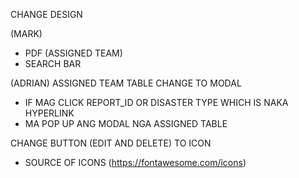 CHANGE DESIGN

(MARK)
- PDF (ASSIGNED TEAM)
- SEARCH BAR

(ADRIAN)
ASSIGNED TEAM TABLE CHANGE TO MODAL
- IF MAG CLICK REPORT_ID OR DISASTER TYPE WHICH IS NAKA HYPERLINK
- MA POP UP ANG MODAL NGA ASSIGNED TABLE

CHANGE BUTTON (EDIT AND DELETE)  TO ICON
- SOURCE OF ICONS (https://fontawesome.com/icons)

  
